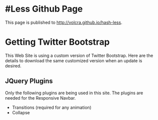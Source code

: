 # \#Less Github Page

This page is published to http://volcra.github.io/hash-less.

# Getting Twitter Bootstrap

This Web Site is using a custom version of Twitter Bootstrap. Here are the details to download the same customized version when an update is desired.

## JQuery Plugins

Only the following plugins are being used in this site. The plugins are needed for the Responsive Navbar.

* Transitions (required for any animation)
* Collapse